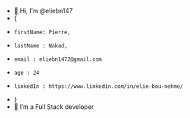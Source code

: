 - 👋 Hi, I’m @eliebn147 
-   {
-     firstName: Pierre,
-     lastName : Nakad,
-     email : eliebn1472@gmail.com
-     age : 24
-     linkedIn : https://www.linkedin.com/in/elie-bou-nehme/
-   }
- 👀 I’m a Full Stack developer



